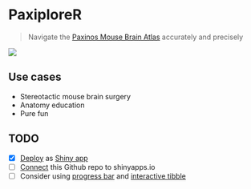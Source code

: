 # PaxiploreR
> Navigate the [Paxinos Mouse Brain Atlas](http://labs.gaidi.ca/mouse-brain-atlas/) accurately and precisely

[![](https://img.shields.io/badge/Shiny-shinyapps.io-blue?style=flat&labelColor=white&logo=RStudio&logoColor=blue)](https://woncoh1.shinyapps.io/paxinos_explorer_0013/)

## Use cases
- Stereotactic mouse brain surgery
- Anatomy education
- Pure fun

## TODO
- [x] [Deploy](https://shiny.rstudio.com/deploy/) as [Shiny app](https://shiny.rstudio.com/)
- [ ] [Connect](https://blog.rmhogervorst.nl/blog/2021/02/27/deploy-to-shinyapps-io-from-github-actions/) this Github repo to shinyapps.io
- [ ] Consider using [progress bar](https://github.com/r-lib/progress) and [interactive tibble](https://glin.github.io/reactable/)
